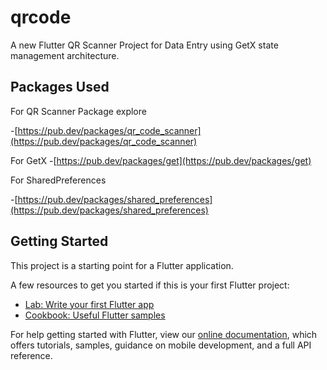 # qrcode

A new Flutter QR Scanner Project for Data Entry using GetX state management architecture.

## Packages Used

For QR Scanner Package explore

-[https://pub.dev/packages/qr_code_scanner](https://pub.dev/packages/qr_code_scanner)

For GetX -[https://pub.dev/packages/get](https://pub.dev/packages/get)

For SharedPreferences

-[https://pub.dev/packages/shared_preferences](https://pub.dev/packages/shared_preferences)

<!-- ![QR Scanner_SignIn](https://user-images.githubusercontent.com/18269506/152419142-b791e8d5-09cf-4def-a184-c7a83ed6d10f.png) -->

<!-- ![QR Scanner_Home](https://user-images.githubusercontent.com/18269506/152419134-b3e3e893-c4bf-4a44-9c97-a75b9cb72077.png)

![QR Scanner_Home-Verified](https://user-images.githubusercontent.com/18269506/152419127-7c93e2ff-57d8-40ad-b64a-d65e04804638.png)

![QR Scanner_Home-logout](https://user-images.githubusercontent.com/18269506/152419109-e4e2323d-269c-4a11-8325-ee2cb64ad006.png) -->

## Getting Started

This project is a starting point for a Flutter application.

A few resources to get you started if this is your first Flutter project:

- [Lab: Write your first Flutter app](https://flutter.dev/docs/get-started/codelab)
- [Cookbook: Useful Flutter samples](https://flutter.dev/docs/cookbook)

For help getting started with Flutter, view our
[online documentation](https://flutter.dev/docs), which offers tutorials,
samples, guidance on mobile development, and a full API reference.
